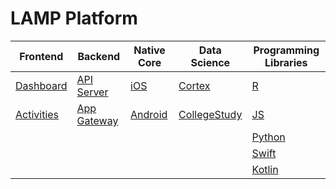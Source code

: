 # LAMP Platform

| Frontend | Backend | Native Core | Data Science | Programming Libraries |
|-|-|-|-|-|
| [Dashboard](https://github.com/BIDMCDigitalPsychiatry/LAMP-dashboard) | [API Server](https://github.com/BIDMCDigitalPsychiatry/LAMP-server) | [iOS](https://github.com/BIDMCDigitalPsychiatry/LAMP-core-ios) | [Cortex](https://github.com/BIDMCDigitalPsychiatry/LAMP-cortex) | [R](https://github.com/BIDMCDigitalPsychiatry/LAMP-r) |
| [Activities](https://github.com/BIDMCDigitalPsychiatry/LAMP-activities) | [App Gateway](https://github.com/BIDMCDigitalPsychiatry/LAMP-app-gateway) | [Android](https://github.com/BIDMCDigitalPsychiatry/LAMP-core-android) | [CollegeStudy](https://github.com/BIDMCDigitalPsychiatry/LAMP-college-study) | [JS](https://github.com/BIDMCDigitalPsychiatry/LAMP-js) |
| | | | | [Python](https://github.com/BIDMCDigitalPsychiatry/LAMP-py) |
| | | | | [Swift](https://github.com/BIDMCDigitalPsychiatry/LAMP-swift) |
| | | | | [Kotlin](https://github.com/BIDMCDigitalPsychiatry/LAMP-kotlin) |
